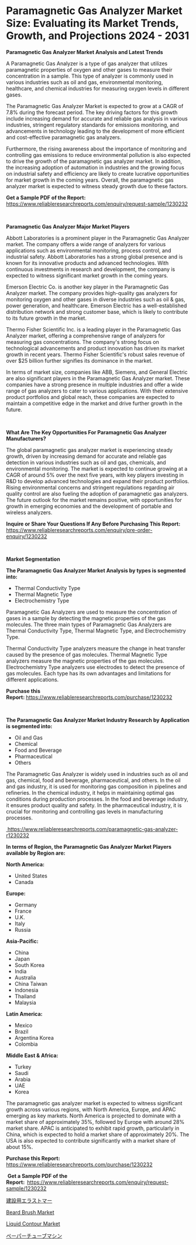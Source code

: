 <p><h1>Paramagnetic Gas Analyzer Market Size: Evaluating its Market Trends, Growth, and Projections 2024 - 2031</h1></p><p><strong>Paramagnetic Gas Analyzer Market Analysis and Latest Trends</strong></p>
<p><p>A Paramagnetic Gas Analyzer is a type of gas analyzer that utilizes paramagnetic properties of oxygen and other gases to measure their concentration in a sample. This type of analyzer is commonly used in various industries such as oil and gas, environmental monitoring, healthcare, and chemical industries for measuring oxygen levels in different gases.</p><p>The Paramagnetic Gas Analyzer Market is expected to grow at a CAGR of 7.8% during the forecast period. The key driving factors for this growth include increasing demand for accurate and reliable gas analysis in various industries, stringent regulatory standards for emissions monitoring, and advancements in technology leading to the development of more efficient and cost-effective paramagnetic gas analyzers.</p><p>Furthermore, the rising awareness about the importance of monitoring and controlling gas emissions to reduce environmental pollution is also expected to drive the growth of the paramagnetic gas analyzer market. In addition, the increasing adoption of automation in industries and the growing focus on industrial safety and efficiency are likely to create lucrative opportunities for market growth in the coming years. Overall, the paramagnetic gas analyzer market is expected to witness steady growth due to these factors.</p></p>
<p><strong>Get a Sample PDF of the Report:&nbsp;</strong> <a href="https://www.reliableresearchreports.com/enquiry/request-sample/1230232">https://www.reliableresearchreports.com/enquiry/request-sample/1230232</a></p>
<p>&nbsp;</p>
<p><strong>Paramagnetic Gas Analyzer Major Market Players</strong></p>
<p><p>Abbott Laboratories is a prominent player in the Paramagnetic Gas Analyzer market. The company offers a wide range of analyzers for various applications such as environmental monitoring, process control, and industrial safety. Abbott Laboratories has a strong global presence and is known for its innovative products and advanced technologies. With continuous investments in research and development, the company is expected to witness significant market growth in the coming years.</p><p>Emerson Electric Co. is another key player in the Paramagnetic Gas Analyzer market. The company provides high-quality gas analyzers for monitoring oxygen and other gases in diverse industries such as oil & gas, power generation, and healthcare. Emerson Electric has a well-established distribution network and strong customer base, which is likely to contribute to its future growth in the market.</p><p>Thermo Fisher Scientific Inc. is a leading player in the Paramagnetic Gas Analyzer market, offering a comprehensive range of analyzers for measuring gas concentrations. The company's strong focus on technological advancements and product innovation has driven its market growth in recent years. Thermo Fisher Scientific's robust sales revenue of over $25 billion further signifies its dominance in the market.</p><p>In terms of market size, companies like ABB, Siemens, and General Electric are also significant players in the Paramagnetic Gas Analyzer market. These companies have a strong presence in multiple industries and offer a wide range of gas analyzers to cater to various applications. With their extensive product portfolios and global reach, these companies are expected to maintain a competitive edge in the market and drive further growth in the future.</p></p>
<p>&nbsp;</p>
<p><strong>What Are The Key Opportunities For Paramagnetic Gas Analyzer Manufacturers?</strong></p>
<p><p>The global paramagnetic gas analyzer market is experiencing steady growth, driven by increasing demand for accurate and reliable gas detection in various industries such as oil and gas, chemicals, and environmental monitoring. The market is expected to continue growing at a CAGR of around 5% over the next five years, with key players investing in R&D to develop advanced technologies and expand their product portfolios. Rising environmental concerns and stringent regulations regarding air quality control are also fueling the adoption of paramagnetic gas analyzers. The future outlook for the market remains positive, with opportunities for growth in emerging economies and the development of portable and wireless analyzers.</p></p>
<p><strong>Inquire or Share Your Questions If Any Before Purchasing This Report:</strong> <a href="https://www.reliableresearchreports.com/enquiry/pre-order-enquiry/1230232">https://www.reliableresearchreports.com/enquiry/pre-order-enquiry/1230232</a></p>
<p>&nbsp;</p>
<p><strong>Market Segmentation</strong></p>
<p><strong>The Paramagnetic Gas Analyzer Market Analysis by types is segmented into:</strong></p>
<p><ul><li>Thermal Conductivity Type</li><li>Thermal Magnetic Type</li><li>Electrochemistry Type</li></ul></p>
<p><p>Paramagnetic Gas Analyzers are used to measure the concentration of gases in a sample by detecting the magnetic properties of the gas molecules. The three main types of Paramagnetic Gas Analyzers are Thermal Conductivity Type, Thermal Magnetic Type, and Electrochemistry Type. </p><p>Thermal Conductivity Type analyzers measure the change in heat transfer caused by the presence of gas molecules. Thermal Magnetic Type analyzers measure the magnetic properties of the gas molecules. Electrochemistry Type analyzers use electrodes to detect the presence of gas molecules. Each type has its own advantages and limitations for different applications.</p></p>
<p><strong>Purchase this Report:&nbsp;</strong><a href="https://www.reliableresearchreports.com/purchase/1230232">https://www.reliableresearchreports.com/purchase/1230232</a></p>
<p>&nbsp;</p>
<p><strong>The Paramagnetic Gas Analyzer Market Industry Research by Application is segmented into:</strong></p>
<p><ul><li>Oil and Gas</li><li>Chemical</li><li>Food and Beverage</li><li>Pharmaceutical</li><li>Others</li></ul></p>
<p><p>The Paramagnetic Gas Analyzer is widely used in industries such as oil and gas, chemical, food and beverage, pharmaceutical, and others. In the oil and gas industry, it is used for monitoring gas composition in pipelines and refineries. In the chemical industry, it helps in maintaining optimal gas conditions during production processes. In the food and beverage industry, it ensures product quality and safety. In the pharmaceutical industry, it is crucial for monitoring and controlling gas levels in manufacturing processes.</p></p>
<p><a href="https://www.reliableresearchreports.com/paramagnetic-gas-analyzer-r1230232">&nbsp;https://www.reliableresearchreports.com/paramagnetic-gas-analyzer-r1230232</a></p>
<p><strong>In terms of Region, the Paramagnetic Gas Analyzer Market Players available by Region are:</strong></p>
<p>
    <p> <strong> North America: </strong>
        <ul>
            <li>United States</li>
            <li>Canada</li>
        </ul>
        </p> 
    <p> <strong> Europe: </strong>
        <ul>
            <li>Germany</li>
            <li>France</li>
            <li>U.K.</li>
            <li>Italy</li>
            <li>Russia</li>
        </ul>
        </p> 
    <p> <strong> Asia-Pacific: </strong>
        <ul>
            <li>China</li>
            <li>Japan</li>
            <li>South Korea</li>
            <li>India</li>
            <li>Australia</li>
            <li>China Taiwan</li>
            <li>Indonesia</li>
            <li>Thailand</li>
            <li>Malaysia</li>
        </ul>
        </p> 
    <p> <strong> Latin America: </strong>
        <ul>
            <li>Mexico</li>
            <li>Brazil</li>
            <li>Argentina Korea</li>
            <li>Colombia</li>
        </ul>
        </p> 
    <p> <strong> Middle East & Africa: </strong>
        <ul>
            <li>Turkey</li>
            <li>Saudi</li>
            <li>Arabia</li>
            <li>UAE</li>
            <li>Korea</li>
        </ul>
    </p>
    </p>
<p><p>The paramagnetic gas analyzer market is expected to witness significant growth across various regions, with North America, Europe, and APAC emerging as key markets. North America is projected to dominate with a market share of approximately 35%, followed by Europe with around 28% market share. APAC is anticipated to exhibit rapid growth, particularly in China, which is expected to hold a market share of approximately 20%. The USA is also expected to contribute significantly with a market share of about 15%.</p></p>
<p><strong>Purchase this Report: </strong><a href="https://www.reliableresearchreports.com/purchase/1230232">https://www.reliableresearchreports.com/purchase/1230232</a></p>
<p>&nbsp;<strong>Get a Sample PDF of the Report:&nbsp;&nbsp;</strong><a href="https://www.reliableresearchreports.com/enquiry/request-sample/1230232">https://www.reliableresearchreports.com/enquiry/request-sample/1230232</a></p>
<p><strong></strong></p>
<p><p><a href="https://github.com/zekaoe592392/Market-Research-Report-List-1/blob/main/811686830844.md">建設用エラストマー</a></p><p><a href="https://www.linkedin.com/pulse/beard-brush-market-exploring-share-trends-future-growth-zakupka-t8rif?trackingId=zLN5nf0wpB5PAKUB5DE34A%3D%3D">Beard Brush Market</a></p><p><a href="https://www.linkedin.com/pulse/liquid-contour-market-size-trends-complete-industry-overview-2024-us46f?trackingId=0yw2%2FkaRSds6pIzAubz3ew%3D%3D">Liquid Contour Market</a></p><p><a href="https://github.com/cnnriuez22368/Market-Research-Report-List-1/blob/main/905315230845.md">ペーパーチューブマシン</a></p></p>
